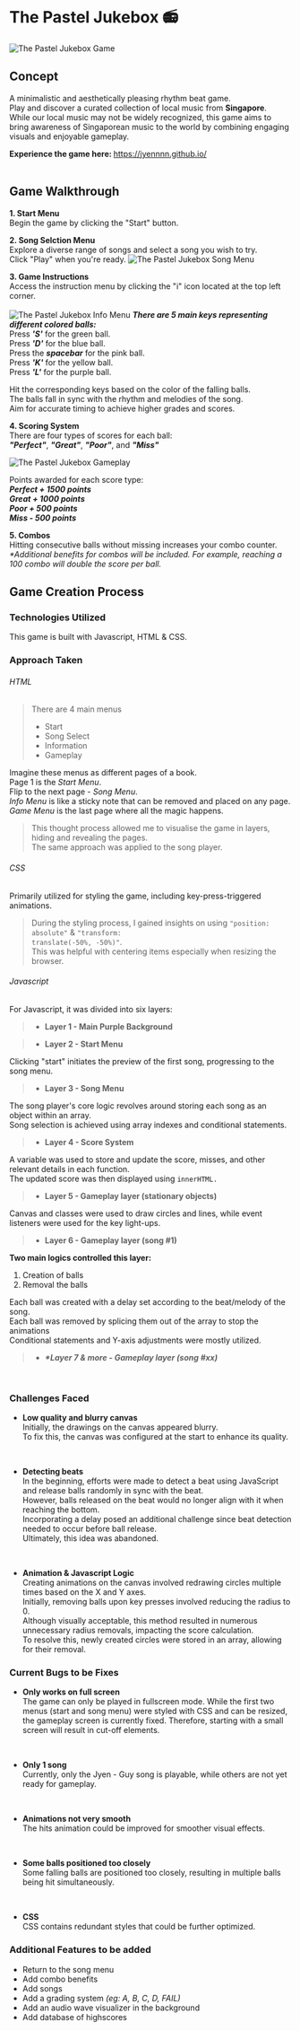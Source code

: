 # The Pastel Jukebox :radio:
![The Pastel Jukebox Game](https://github.com/jyennnn/the-pastel-jukebox/blob/main/images/readme/ThePastelJukebox-StartMenu2.png?raw=true)


## Concept 
A minimalistic and aesthetically pleasing rhythm beat game. <br>
Play and discover a curated collection of local music from <strong>Singapore</strong>.<br>
While our local music may not be widely recognized, this game aims to bring awareness of Singaporean music to the world by combining engaging visuals and enjoyable gameplay.</p>


<strong>Experience the game here: </strong> https://jyennnn.github.io/
</br>
</br>


## Game Walkthrough 
<strong>1. Start Menu</strong></br>
Begin the game by clicking the "Start" button.

<strong>2. Song Selction Menu</strong> </br>
Explore a diverse range of songs and select a song you wish to try.</br>
Click "Play" when you're ready.
![The Pastel Jukebox Song Menu](https://github.com/jyennnn/the-pastel-jukebox/blob/main/images/readme/ThePastelJukebox-SongMenu2.png?raw=true)

<strong>3. Game Instructions</strong></br>
Access the instruction menu by clicking the "i" icon located at the top left corner.</br></br>
![The Pastel Jukebox Info Menu](https://github.com/jyennnn/the-pastel-jukebox/blob/main/images/readme/ThePastelJukebox-InfoMenu2.png?raw=true)
<em><strong>There are 5 main keys representing different colored balls:</strong></em></br>
Press <em><strong>'S'</strong></em> for the green ball.</br>
Press <em><strong>'D'</strong></em> for the blue ball.</br>
Press the <em><strong>spacebar</strong></em> for the pink ball.</br>
Press <em><strong>'K'</strong></em> for the yellow ball.</br>
Press <em><strong>'L'</strong></em> for the purple ball.</br>

Hit the corresponding keys based on the color of the falling balls.</br>
The balls fall in sync with the rhythm and melodies of the song.</br>
Aim for accurate timing to achieve higher grades and scores.

<strong>4. Scoring System</strong></br>
There are four types of scores for each ball:</br>
<em><strong>"Perfect"</em></strong>, <em><strong>"Great"</em></strong>, <em><strong>"Poor"</em></strong>, and <em><strong>"Miss"</em></strong></br>

![The Pastel Jukebox Gameplay](https://media.giphy.com/media/v1.Y2lkPTc5MGI3NjExN2pnbWxjeHlsYm9hbTY4aTg5bXkwd2xxa3pqeWd5bXM2MzJveWQ5ZiZlcD12MV9pbnRlcm5hbF9naWZfYnlfaWQmY3Q9Zw/tMg4vRyBz1tUXFKmNJ/giphy.gif)

Points awarded for each score type:</br>
<em><strong>Perfect + 1500 points</br>
Great + 1000 points</br>
Poor + 500 points</br>
Miss - 500 points</em></strong></br>

<strong>5. Combos</strong></br>
Hitting consecutive balls without missing increases your combo counter.</br>
<em>*Additional benefits for combos will be included.
For example, reaching a 100 combo will double the score per ball.</em>


## Game Creation Process

### Technologies Utilized

This game is built with Javascript, HTML & CSS. 

### Approach Taken

###### HTML
> There are 4 main menus
> - Start
> - Song Select
> - Information 
> - Gameplay 

Imagine these menus as different pages of a book. </br>
Page 1 is the <em>Start Menu</em>.</br>
Flip to the next page - <em>Song Menu</em>.</br>
<em>Info Menu</em> is like a sticky note that can be removed and placed on any page.</br>
<em>Game Menu</em> is the last page where all the magic happens.</br>

>This thought process allowed me to visualise the game in layers, hiding and revealing the pages.</br>
The same approach was applied to the song player.

###### CSS

Primarily utilized for styling the game, including key-press-triggered animations.</br>

>During the styling process, I gained insights on using <code>"position: absolute"</code> & <code>"transform: translate(-50%, -50%)"</code>.</br> 
This was helpful with centering items especially when resizing the browser.</br>

###### Javascript

For Javascript, it was divided into six layers:
>- <strong>Layer 1 - Main Purple Background</strong>

> - <strong>Layer 2 - Start Menu</strong>

Clicking "start" initiates the preview of the first song, progressing to the song menu.

>- <strong>Layer 3 - Song Menu</strong>

The song player's core logic revolves around storing each song as an object within an array.</br> 
Song selection is achieved using array indexes and conditional statements.

> - <strong>Layer 4 - Score System</strong>

A variable was used to store and update the score, misses, and other relevant details in each function.</br>
The updated score was then displayed using <code>innerHTML.</code>

>- <strong>Layer 5 - Gameplay layer (stationary objects)</strong>

Canvas and classes were used to draw circles and lines, while event listeners were used for the key light-ups.

>- <strong>Layer 6 - Gameplay layer (song #1)</strong>

<strong>Two main logics controlled this layer:</strong><br>
1. Creation of balls 
2. Removal the balls</br> 

Each ball was created with a delay set according to the beat/melody of the song.</br>
Each ball was removed by splicing them out of the array to stop the animations</br> 
Conditional statements and Y-axis adjustments were mostly utilized.

>- <em><strong>*Layer 7 & more - Gameplay layer (song #xx)</em></strong>

</br> 

### Challenges Faced 

- <strong>Low quality and blurry canvas</strong></br>
Initially, the drawings on the canvas appeared blurry.</br>
To fix this, the canvas was configured at the start to enhance its quality.

</br>

- <strong>Detecting beats</strong></br>
In the beginning, efforts were made to detect a beat using JavaScript and release balls randomly in sync with the beat.</br> 
However, balls released on the beat would no longer align with it when reaching the bottom.</br>
Incorporating a delay posed an additional challenge since beat detection needed to occur before ball release.
</br> Ultimately, this idea was abandoned.

</br> 

- <strong>Animation &  Javascript Logic</br></strong>
Creating animations on the canvas involved redrawing circles multiple times based on the X and Y axes.</br> Initially, removing balls upon key presses involved reducing the radius to 0.</br> Although visually acceptable, this method resulted in numerous unnecessary radius removals, impacting the score calculation.</br> To resolve this, newly created circles were stored in an array, allowing for their removal.


### Current Bugs to be Fixes 

- <strong>Only works on full screen</strong></br>
The game can only be played in fullscreen mode. While the first two menus (start and song menu) were styled with CSS and can be resized, the gameplay screen is currently fixed. Therefore, starting with a small screen will result in cut-off elements.

</br>

- <strong>Only 1 song</strong></br>
Currently, only the Jyen - Guy song is playable, while others are not yet ready for gameplay.

</br>

- <strong>Animations not very smooth</strong></br>
The hits animation could be improved for smoother visual effects.

</br>

- <strong>Some balls positioned too closely</strong></br>
Some falling balls are positioned too closely, resulting in multiple balls being hit simultaneously.

</br>

- <strong>CSS</strong></br>
CSS contains redundant styles that could be further optimized.

### Additional Features to be added 
- Return to the song menu
- Add combo benefits
- Add songs
- Add a grading system <em>(eg: A, B, C, D, FAIL)</em>
- Add an audio wave visualizer in the background
- Add database of highscores